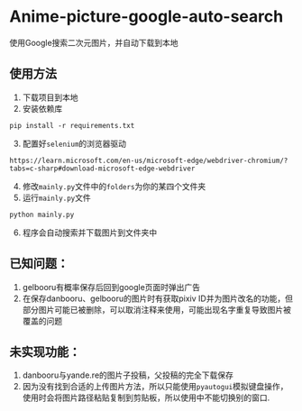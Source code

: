# Anime-picture-google-auto-search
使用Google搜索二次元图片，并自动下载到本地

## 使用方法
1. 下载项目到本地
2. 安装依赖库
```
pip install -r requirements.txt
```
3. 配置好`selenium`的浏览器驱动
```
https://learn.microsoft.com/en-us/microsoft-edge/webdriver-chromium/?tabs=c-sharp#download-microsoft-edge-webdriver
```
4. 修改`mainly.py`文件中的`folders`为你的某四个文件夹
5. 运行`mainly.py`文件
```
python mainly.py
```
6. 程序会自动搜索并下载图片到文件夹中

## 已知问题：
1. gelbooru有概率保存后回到google页面时弹出广告
2. 在保存danbooru、gelbooru的图片时有获取pixiv ID并为图片改名的功能，但部分图片可能已被删除，可以取消注释来使用，可能出现名字重复导致图片被覆盖的问题

## 未实现功能：
1. danbooru与yande.re的图片子投稿，父投稿的完全下载保存
2. 因为没有找到合适的上传图片方法，所以只能使用`pyautogui`模拟键盘操作，使用时会将图片路径粘贴复制到剪贴板，所以使用中不能切换别的窗口.
